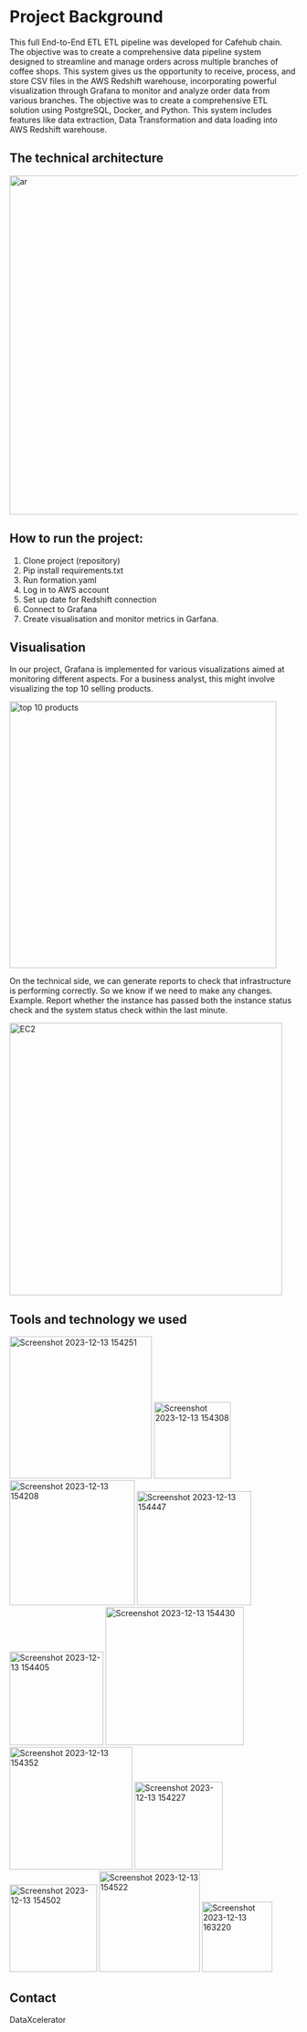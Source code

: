 # Project Background

This full End-to-End ETL  ETL pipeline was developed for Cafehub chain. The objective was to create a comprehensive data pipeline system designed to streamline and manage orders across multiple branches of coffee shops. This system gives us the opportunity to receive, process, and store CSV files in the AWS Redshift warehouse, incorporating powerful visualization through Grafana to monitor and analyze order data from various branches. The objective was to create a comprehensive ETL solution using PostgreSQL, Docker, and Python. This system includes features like data extraction, Data Transformation and data loading into AWS Redshift warehouse.


## The technical architecture
<img width="594" alt="ar" src="https://github.com/DE-X5-LLE/team-2-project/assets/147624401/c0164b2f-a965-4251-8679-91ccc7e3c591">

## How to run the project:

1. Clone project (repository)
2. Pip install requirements.txt
3. Run formation.yaml
4. Log in to AWS account
5. Set up date for Redshift connection
6. Connect to Grafana
7. Create visualisation and monitor metrics in Garfana.


## Visualisation

In our project, Grafana is implemented for various visualizations aimed at monitoring different aspects.
For a business analyst, this might involve visualizing the top 10 selling products.

<img width="467" alt="top 10 products" src="https://github.com/DE-X5-LLE/team-2-project/assets/147624401/68f026d9-031d-4911-9caf-ee52633501ea">

On the technical side, we can generate reports to check that infrastructure is performing correctly. So we know if we need to make any changes.
Example. Report whether the instance has passed both the instance status check and the system status check within the last minute.

<img width="477" alt="EC2" src="https://github.com/DE-X5-LLE/team-2-project/assets/147624401/3769d13e-3c88-4399-aaa5-10ef9da31f55">

## Tools and technology we used
<img width="249" alt="Screenshot 2023-12-13 154251" src="https://github.com/DE-X5-LLE/team-2-project/assets/147624401/faa25c6b-a843-4b4d-8987-c2e93aa949c2">
<img width="134" alt="Screenshot 2023-12-13 154308" src="https://github.com/DE-X5-LLE/team-2-project/assets/147624401/5d02c04b-2a14-4ad8-9bad-f6c9c23ab80d">
<img width="219" alt="Screenshot 2023-12-13 154208" src="https://github.com/DE-X5-LLE/team-2-project/assets/147624401/b918912b-ba10-4476-a405-5f773aaa5fa3">
<img width="200" alt="Screenshot 2023-12-13 154447" src="https://github.com/DE-X5-LLE/team-2-project/assets/147624401/9dc053be-f06d-44c5-a43d-4bf0212f0949">
<img width="164" alt="Screenshot 2023-12-13 154405" src="https://github.com/DE-X5-LLE/team-2-project/assets/147624401/2bb27680-4179-43cb-b4fc-904bb9343eff">
<img width="242" alt="Screenshot 2023-12-13 154430" src="https://github.com/DE-X5-LLE/team-2-project/assets/147624401/90c427de-8725-4251-806f-9a238bbcc544">
<img width="215" alt="Screenshot 2023-12-13 154352" src="https://github.com/DE-X5-LLE/team-2-project/assets/147624401/f7db7e4b-0b31-48b9-b8ca-9cde42b2735f">
<img width="154" alt="Screenshot 2023-12-13 154227" src="https://github.com/DE-X5-LLE/team-2-project/assets/147624401/809b26b3-a78c-41cc-9cb6-684df342db4a">
<img width="153" alt="Screenshot 2023-12-13 154502" src="https://github.com/DE-X5-LLE/team-2-project/assets/147624401/e2d27f75-9908-4dbf-85f0-6531b2ba7da6">
<img width="176" alt="Screenshot 2023-12-13 154522" src="https://github.com/DE-X5-LLE/team-2-project/assets/147624401/919eda8c-e7bf-4552-8598-a7ccd24fb7a6">
<img width="123" alt="Screenshot 2023-12-13 163220" src="https://github.com/DE-X5-LLE/team-2-project/assets/147624401/cbc8444a-91eb-491b-b43a-847012b9d77b">

## Contact

DataXcelerator
